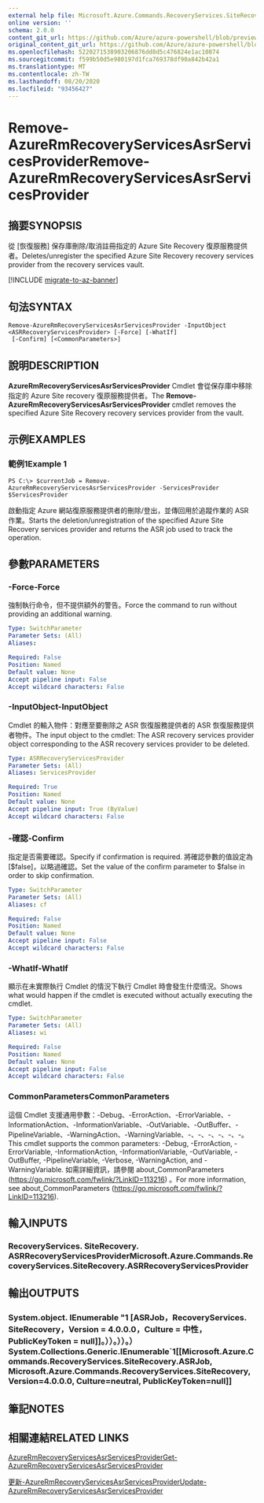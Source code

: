 ```yaml
---
external help file: Microsoft.Azure.Commands.RecoveryServices.SiteRecovery.dll-Help.xml
online version: ''
schema: 2.0.0
content_git_url: https://github.com/Azure/azure-powershell/blob/preview/src/ResourceManager/RecoveryServices.SiteRecovery/Commands.RecoveryServices.SiteRecovery/help/Remove-AzureRmRecoveryServicesAsrServicesProvider.md
original_content_git_url: https://github.com/Azure/azure-powershell/blob/preview/src/ResourceManager/RecoveryServices.SiteRecovery/Commands.RecoveryServices.SiteRecovery/help/Remove-AzureRmRecoveryServicesAsrServicesProvider.md
ms.openlocfilehash: 5220271538903206876dd8d5c476824e1ac10874
ms.sourcegitcommit: f599b50d5e980197d1fca769378df90a842b42a1
ms.translationtype: MT
ms.contentlocale: zh-TW
ms.lasthandoff: 08/20/2020
ms.locfileid: "93456427"
---
```

# <span data-ttu-id="576b3-101">Remove-AzureRmRecoveryServicesAsrServicesProvider</span><span class="sxs-lookup"><span data-stu-id="576b3-101">Remove-AzureRmRecoveryServicesAsrServicesProvider</span></span>

## <span data-ttu-id="576b3-102">摘要</span><span class="sxs-lookup"><span data-stu-id="576b3-102">SYNOPSIS</span></span>
<span data-ttu-id="576b3-103">從 [恢復服務] 保存庫刪除/取消註冊指定的 Azure Site Recovery 復原服務提供者。</span><span class="sxs-lookup"><span data-stu-id="576b3-103">Deletes/unregister the specified Azure Site Recovery recovery services provider from the recovery services vault.</span></span>

[!INCLUDE [migrate-to-az-banner](../../includes/migrate-to-az-banner.md)]

## <span data-ttu-id="576b3-104">句法</span><span class="sxs-lookup"><span data-stu-id="576b3-104">SYNTAX</span></span>

```
Remove-AzureRmRecoveryServicesAsrServicesProvider -InputObject <ASRRecoveryServicesProvider> [-Force] [-WhatIf]
 [-Confirm] [<CommonParameters>]
```

## <span data-ttu-id="576b3-105">說明</span><span class="sxs-lookup"><span data-stu-id="576b3-105">DESCRIPTION</span></span>
<span data-ttu-id="576b3-106">**AzureRmRecoveryServicesAsrServicesProvider** Cmdlet 會從保存庫中移除指定的 Azure Site recovery 復原服務提供者。</span><span class="sxs-lookup"><span data-stu-id="576b3-106">The **Remove-AzureRmRecoveryServicesAsrServicesProvider** cmdlet removes the specified Azure Site Recovery recovery services provider from the vault.</span></span>

## <span data-ttu-id="576b3-107">示例</span><span class="sxs-lookup"><span data-stu-id="576b3-107">EXAMPLES</span></span>

### <span data-ttu-id="576b3-108">範例1</span><span class="sxs-lookup"><span data-stu-id="576b3-108">Example 1</span></span>
```
PS C:\> $currentJob = Remove-AzureRmRecoveryServicesAsrServicesProvider -ServicesProvider $ServicesProvider
```

<span data-ttu-id="576b3-109">啟動指定 Azure 網站復原服務提供者的刪除/登出，並傳回用於追蹤作業的 ASR 作業。</span><span class="sxs-lookup"><span data-stu-id="576b3-109">Starts the deletion/unregistration of the specified Azure Site Recovery services provider and returns the ASR job used to track the operation.</span></span>

## <span data-ttu-id="576b3-110">參數</span><span class="sxs-lookup"><span data-stu-id="576b3-110">PARAMETERS</span></span>

### <span data-ttu-id="576b3-111">-Force</span><span class="sxs-lookup"><span data-stu-id="576b3-111">-Force</span></span>
<span data-ttu-id="576b3-112">強制執行命令，但不提供額外的警告。</span><span class="sxs-lookup"><span data-stu-id="576b3-112">Force the command to run without providing an additional warning.</span></span>

```yaml
Type: SwitchParameter
Parameter Sets: (All)
Aliases: 

Required: False
Position: Named
Default value: None
Accept pipeline input: False
Accept wildcard characters: False
```

### <span data-ttu-id="576b3-113">-InputObject</span><span class="sxs-lookup"><span data-stu-id="576b3-113">-InputObject</span></span>
<span data-ttu-id="576b3-114">Cmdlet 的輸入物件：對應至要刪除之 ASR 恢復服務提供者的 ASR 恢復服務提供者物件。</span><span class="sxs-lookup"><span data-stu-id="576b3-114">The input object to the cmdlet: The ASR recovery services provider object corresponding to the ASR recovery services provider to be deleted.</span></span>

```yaml
Type: ASRRecoveryServicesProvider
Parameter Sets: (All)
Aliases: ServicesProvider

Required: True
Position: Named
Default value: None
Accept pipeline input: True (ByValue)
Accept wildcard characters: False
```

### <span data-ttu-id="576b3-115">-確認</span><span class="sxs-lookup"><span data-stu-id="576b3-115">-Confirm</span></span>
<span data-ttu-id="576b3-116">指定是否需要確認。</span><span class="sxs-lookup"><span data-stu-id="576b3-116">Specify if confirmation is required.</span></span> <span data-ttu-id="576b3-117">將確認參數的值設定為 [$false]，以略過確認。</span><span class="sxs-lookup"><span data-stu-id="576b3-117">Set the value of the confirm parameter to $false in order to skip confirmation.</span></span>

```yaml
Type: SwitchParameter
Parameter Sets: (All)
Aliases: cf

Required: False
Position: Named
Default value: None
Accept pipeline input: False
Accept wildcard characters: False
```

### <span data-ttu-id="576b3-118">-WhatIf</span><span class="sxs-lookup"><span data-stu-id="576b3-118">-WhatIf</span></span>
<span data-ttu-id="576b3-119">顯示在未實際執行 Cmdlet 的情況下執行 Cmdlet 時會發生什麼情況。</span><span class="sxs-lookup"><span data-stu-id="576b3-119">Shows what would happen if the cmdlet is executed without actually executing the cmdlet.</span></span>

```yaml
Type: SwitchParameter
Parameter Sets: (All)
Aliases: wi

Required: False
Position: Named
Default value: None
Accept pipeline input: False
Accept wildcard characters: False
```

### <span data-ttu-id="576b3-120">CommonParameters</span><span class="sxs-lookup"><span data-stu-id="576b3-120">CommonParameters</span></span>
<span data-ttu-id="576b3-121">這個 Cmdlet 支援通用參數：-Debug、-ErrorAction、-ErrorVariable、-InformationAction、-InformationVariable、-OutVariable、-OutBuffer、-PipelineVariable、-WarningAction、-WarningVariable、-、-、-、-、-、-。</span><span class="sxs-lookup"><span data-stu-id="576b3-121">This cmdlet supports the common parameters: -Debug, -ErrorAction, -ErrorVariable, -InformationAction, -InformationVariable, -OutVariable, -OutBuffer, -PipelineVariable, -Verbose, -WarningAction, and -WarningVariable.</span></span> <span data-ttu-id="576b3-122">如需詳細資訊，請參閱 about_CommonParameters (https://go.microsoft.com/fwlink/?LinkID=113216) 。</span><span class="sxs-lookup"><span data-stu-id="576b3-122">For more information, see about_CommonParameters (https://go.microsoft.com/fwlink/?LinkID=113216).</span></span>

## <span data-ttu-id="576b3-123">輸入</span><span class="sxs-lookup"><span data-stu-id="576b3-123">INPUTS</span></span>

### <span data-ttu-id="576b3-124">RecoveryServices. SiteRecovery. ASRRecoveryServicesProvider</span><span class="sxs-lookup"><span data-stu-id="576b3-124">Microsoft.Azure.Commands.RecoveryServices.SiteRecovery.ASRRecoveryServicesProvider</span></span>

## <span data-ttu-id="576b3-125">輸出</span><span class="sxs-lookup"><span data-stu-id="576b3-125">OUTPUTS</span></span>

### <span data-ttu-id="576b3-126">System.object. IEnumerable "1 [ASRJob，RecoveryServices. SiteRecovery，Version = 4.0.0.0，Culture = 中性，PublicKeyToken = null]]。））。））。）</span><span class="sxs-lookup"><span data-stu-id="576b3-126">System.Collections.Generic.IEnumerable\`1[[Microsoft.Azure.Commands.RecoveryServices.SiteRecovery.ASRJob, Microsoft.Azure.Commands.RecoveryServices.SiteRecovery, Version=4.0.0.0, Culture=neutral, PublicKeyToken=null]]</span></span>

## <span data-ttu-id="576b3-127">筆記</span><span class="sxs-lookup"><span data-stu-id="576b3-127">NOTES</span></span>

## <span data-ttu-id="576b3-128">相關連結</span><span class="sxs-lookup"><span data-stu-id="576b3-128">RELATED LINKS</span></span>

[<span data-ttu-id="576b3-129">AzureRmRecoveryServicesAsrServicesProvider</span><span class="sxs-lookup"><span data-stu-id="576b3-129">Get-AzureRmRecoveryServicesAsrServicesProvider</span></span>](./Get-AzureRmRecoveryServicesAsrServicesProvider.md)

[<span data-ttu-id="576b3-130">更新-AzureRmRecoveryServicesAsrServicesProvider</span><span class="sxs-lookup"><span data-stu-id="576b3-130">Update-AzureRmRecoveryServicesAsrServicesProvider</span></span>](./Update-AzureRmRecoveryServicesAsrServicesProvider.md)
